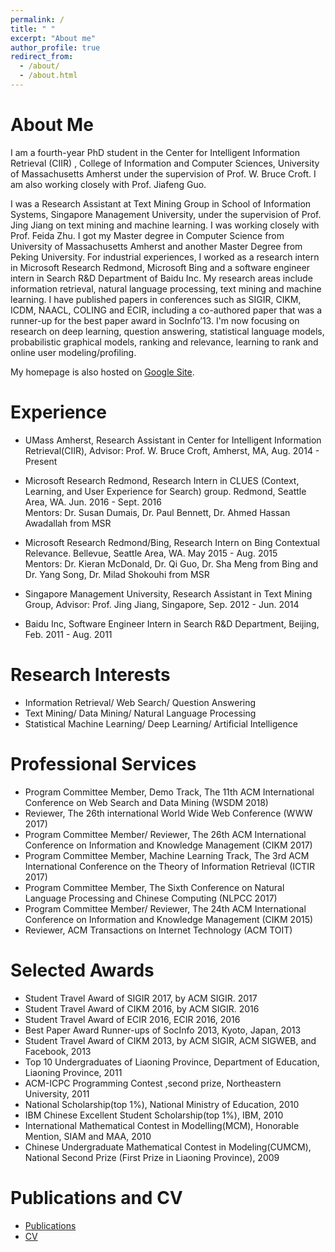 ```yaml
---
permalink: /
title: " "
excerpt: "About me"
author_profile: true
redirect_from: 
  - /about/
  - /about.html
---
```


About Me
========
I am a fourth-year PhD student in the Center for Intelligent Information Retrieval (CIIR) , College of Information and Computer Sciences, University of Massachusetts Amherst under the supervision of Prof. W. Bruce Croft. I am also working closely with Prof. Jiafeng Guo.

I was a Research Assistant at Text Mining Group in School of Information Systems, Singapore Management University, under the supervision of Prof. Jing Jiang on text mining and machine learning. I was working closely with Prof. Feida Zhu. I got my Master degree in Computer Science from University of Massachusetts Amherst and another Master Degree from Peking University. For industrial experiences, I worked as a research intern in Microsoft Research Redmond, Microsoft Bing and a software engineer intern in Search R&D Department of Baidu Inc. My research areas include information retrieval, natural language processing,  text mining and machine learning. I have published papers in conferences such as SIGIR, CIKM, ICDM, NAACL, COLING and ECIR, including a co-authored paper that was a runner-up for the best paper award in SocInfo’13. I'm now focusing on research on deep learning, question answering, statistical language models, probabilistic graphical models, ranking and relevance, learning to rank and online user modeling/profiling.

My homepage is also hosted on [Google Site](https://sites.google.com/site/lyangwww/).

Experience
==========
* UMass Amherst, Research Assistant in Center for Intelligent Information Retrieval(CIIR), Advisor: Prof. W. Bruce Croft, Amherst, MA, Aug. 2014 - Present

* Microsoft Research Redmond, Research Intern in CLUES (Context, Learning, and User Experience for Search) group. Redmond, Seattle Area, WA. Jun. 2016 - Sept. 2016   
Mentors: Dr. Susan Dumais, Dr. Paul Bennett, Dr. Ahmed Hassan Awadallah from MSR
* Microsoft Research Redmond/Bing, Research Intern on Bing Contextual Relevance. Bellevue, Seattle Area, WA. May 2015 - Aug. 2015   
Mentors: Dr. Kieran McDonald, Dr. Qi Guo, Dr. Sha Meng from Bing and Dr. Yang Song, Dr. Milad Shokouhi from MSR
* Singapore Management University, Research Assistant in Text Mining Group, Advisor: Prof. Jing Jiang, Singapore, Sep. 2012 - Jun. 2014
* Baidu Inc, Software Engineer Intern in Search R&D Department, Beijing, Feb. 2011 - Aug. 2011

Research Interests
==================
* Information Retrieval/ Web Search/ Question Answering   
* Text Mining/ Data Mining/ Natural Language Processing   
* Statistical Machine Learning/ Deep Learning/ Artificial Intelligence

Professional Services
====================
* Program Committee Member, Demo Track, The 11th ACM International Conference on Web Search and Data Mining (WSDM 2018)
* Reviewer, The 26th international World Wide Web Conference (WWW 2017)
* Program Committee Member/ Reviewer, The 26th ACM International Conference on Information and Knowledge Management (CIKM 2017)
* Program Committee Member, Machine Learning Track, The 3rd ACM International Conference on the Theory of Information Retrieval (ICTIR 2017)
* Program Committee Member, The Sixth Conference on Natural Language Processing and Chinese Computing (NLPCC 2017)
* Program Committee Member/ Reviewer, The 24th ACM International Conference on Information and Knowledge Management (CIKM 2015)
* Reviewer, ACM Transactions on Internet Technology (ACM TOIT)

Selected Awards
===============
* Student Travel Award of SIGIR 2017, by ACM SIGIR. 2017
* Student Travel Award of CIKM 2016, by ACM SIGIR. 2016
* Student Travel Award of ECIR 2016, ECIR 2016, 2016
* Best Paper Award Runner-ups of SocInfo 2013, Kyoto, Japan, 2013
* Student Travel Award of CIKM 2013, by ACM SIGIR, ACM SIGWEB, and Facebook, 2013
* Top 10 Undergraduates of Liaoning Province, Department of Education, Liaoning Province, 2011
* ACM-ICPC Programming Contest ,second prize, Northeastern University, 2011
* National Scholarship(top 1%), National Ministry of Education, 2010
* IBM Chinese Excellent Student Scholarship(top 1%), IBM, 2010
* International Mathematical Contest in Modelling(MCM), Honorable Mention, SIAM and MAA, 2010
* Chinese Undergraduate Mathematical Contest in Modeling(CUMCM), National Second Prize (First Prize in Liaoning Province), 2009

Publications and CV
===================
* [Publications](https://yangliuy.github.io/publications/)
* [CV](https://yangliuy.github.io/cv/)
